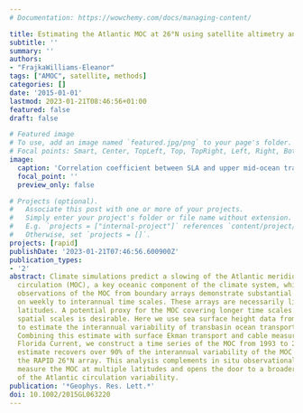 ```yaml
---
# Documentation: https://wowchemy.com/docs/managing-content/

title: Estimating the Atlantic MOC at 26°N using satellite altimetry and cable measurements
subtitle: ''
summary: ''
authors:
- "FrajkaWilliams-Eleanor"
tags: ["AMOC", satellite, methods]
categories: []
date: '2015-01-01'
lastmod: 2023-01-21T08:46:56+01:00
featured: false
draft: false

# Featured image
# To use, add an image named `featured.jpg/png` to your page's folder.
# Focal points: Smart, Center, TopLeft, Top, TopRight, Left, Right, BottomLeft, Bottom, BottomRight.
image:
  caption: 'Correlation coefficient between SLA and upper mid-ocean transport at 26.5◦N. Red indicates positive corre- lation, and blue negative. Stippled regions are significant at the 95% level. Mean dynamic ocean topography is overlaid with black contours (contour interval, 20 cm).'
  focal_point: ''
  preview_only: false

# Projects (optional).
#   Associate this post with one or more of your projects.
#   Simply enter your project's folder or file name without extension.
#   E.g. `projects = ["internal-project"]` references `content/project/deep-learning/index.md`.
#   Otherwise, set `projects = []`.
projects: [rapid]
publishDate: '2023-01-21T07:46:56.600900Z'
publication_types:
- '2'
abstract: Climate simulations predict a slowing of the Atlantic meridional overturning
  circulation (MOC), a key oceanic component of the climate system, while continuous
  observations of the MOC from boundary arrays demonstrate substantial variability
  on weekly to interannual time scales. These arrays are necessarily limited to individual
  latitudes. A potential proxy for the MOC covering longer time scales and larger
  spatial scales is desirable. Here we use sea surface height data from satellites
  to estimate the interannual variability of transbasin ocean transports at 26°N.
  Combining this estimate with surface Ekman transport and cable measurements of the
  Florida Current, we construct a time series of the MOC from 1993 to 2014. This satellite-based
  estimate recovers over 90% of the interannual variability of the MOC measured by
  the RAPID 26°N array. This analysis complements in situ observational efforts to
  measure the MOC at multiple latitudes and opens the door to a broader spatial understanding
  of the Atlantic circulation variability.
publication: '*Geophys. Res. Lett.*'
doi: 10.1002/2015GL063220
---
```

